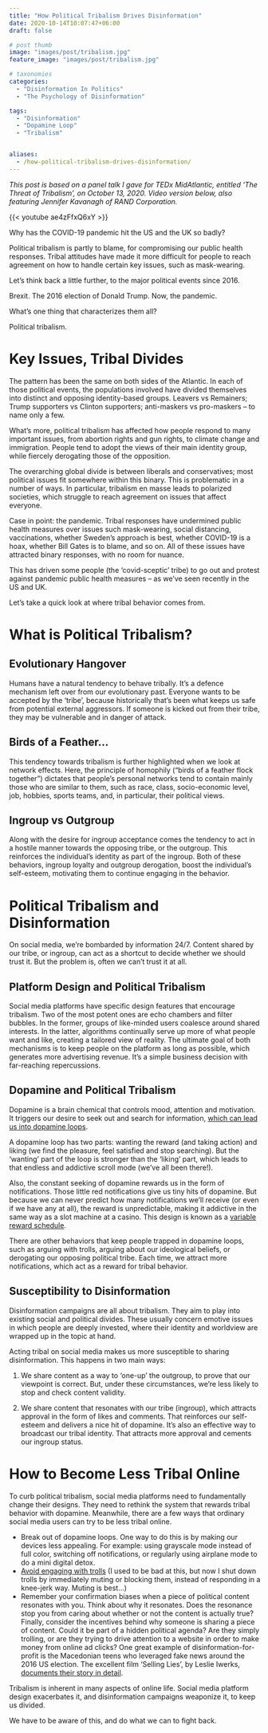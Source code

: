```yaml
---
title: "How Political Tribalism Drives Disinformation"
date: 2020-10-14T10:07:47+06:00
draft: false

# post thumb
image: "images/post/tribalism.jpg"
feature_image: "images/post/tribalism.jpg"

# taxonomies
categories:
  - "Disinformation In Politics"
  - "The Psychology of Disinformation"

tags:
  - "Disinformation"
  - "Dopamine Loop"
  - "Tribalism"


aliases:
  - /how-political-tribalism-drives-disinformation/
---
```


_This post is based on a panel talk I gave for TEDx MidAtlantic, entitled ‘The Threat of Tribalism’, on October 13, 2020. Video version below, also featuring Jennifer Kavanagh of RAND Corporation._

{{< youtube ae4zFfxQ6xY >}}

Why has the COVID-19 pandemic hit the US and the UK so badly? 

Political tribalism is partly to blame, for compromising our public health responses. Tribal attitudes have made it more difficult for people to reach agreement on how to handle certain key issues, such as mask-wearing.

Let’s think back a little further, to the major political events since 2016. 

Brexit. The 2016 election of Donald Trump. Now, the pandemic.  

What’s one thing that characterizes them all?

Political tribalism. 

# Key Issues, Tribal Divides

The pattern has been the same on both sides of the Atlantic. In each of those political events, the populations involved have divided themselves into distinct and opposing identity-based groups. Leavers vs Remainers; Trump supporters vs Clinton supporters; anti-maskers vs pro-maskers – to name only a few.

What’s more, political tribalism has affected how people respond to many important issues, from abortion rights and gun rights, to climate change and immigration. People tend to adopt the views of their main identity group, while fiercely derogating those of the opposition. 

The overarching global divide is between liberals and conservatives; most political issues fit somewhere within this binary. This is problematic in a number of ways. In particular, tribalism en masse leads to polarized societies, which struggle to reach agreement on issues that affect everyone. 

Case in point: the pandemic. Tribal responses have undermined public health measures over issues such mask-wearing, social distancing, vaccinations, whether Sweden’s approach is best, whether COVID-19 is a hoax, whether Bill Gates is to blame, and so on. All of these issues have attracted binary responses, with no room for nuance. 

This has driven some people (the ‘covid-sceptic’ tribe) to go out and protest against pandemic public health measures – as we’ve seen recently in the US and UK. 

Let’s take a quick look at where tribal behavior comes from.

# What is Political Tribalism?

## Evolutionary Hangover 

Humans have a natural tendency to behave tribally. It’s a defence mechanism left over from our evolutionary past. Everyone wants to be accepted by the ‘tribe’, because historically that’s been what keeps us safe from potential external aggressors. If someone is kicked out from their tribe, they may be vulnerable and in danger of attack.

## Birds of a Feather…

This tendency towards tribalism is further highlighted when we look at network effects. Here, the principle of homophily (“birds of a feather flock together”) dictates that people’s personal networks tend to contain mainly those who are similar to them, such as race, class, socio-economic level, job, hobbies, sports teams, and, in particular, their political views. 

## Ingroup vs Outgroup

Along with the desire for ingroup acceptance comes the tendency to act in a hostile manner towards the opposing tribe, or the outgroup. This reinforces the individual’s identity as part of the ingroup. Both of these behaviors, ingroup loyalty and outgroup derogation, boost the individual’s self-esteem, motivating them to continue engaging in the behavior.

# Political Tribalism and Disinformation

On social media, we’re bombarded by information 24/7. Content shared by our tribe, or ingroup, can act as a shortcut to decide whether we should trust it. But the problem is, often we can’t trust it at all. 

## Platform Design and Political Tribalism 

Social media platforms have specific design features that encourage tribalism. Two of the most potent ones are echo chambers and filter bubbles. In the former, groups of like-minded users coalesce around shared interests. In the latter, algorithms continually serve up more of what people want and like, creating a tailored view of reality. The ultimate goal of both mechanisms is to keep people on the platform as long as possible, which generates more advertising revenue. It’s a simple business decision with far-reaching repercussions.  

## Dopamine and Political Tribalism  

Dopamine is a brain chemical that controls mood, attention and motivation. It triggers our desire to seek out and search for information, [which can lead us into dopamine loops](https://samanthanorth.com/disinformation-anticipatory-reward-and-why-we-should-all-quit-feeding-the-trolls/).

A dopamine loop has two parts: wanting the reward (and taking action) and liking (we find the pleasure, feel satisfied and stop searching). But the ‘wanting’ part of the loop is stronger than the ‘liking’ part, which leads to that endless and addictive scroll mode (we’ve all been there!).  

Also, the constant seeking of dopamine rewards us in the form of notifications. Those little red notifications give us tiny hits of dopamine. But because we can never predict how many notifications we’ll receive (or even if we have any at all), the reward is unpredictable, making it addictive in the same way as a slot machine at a casino. This design is known as a [variable reward schedule](http://sitn.hms.harvard.edu/flash/2018/dopamine-smartphones-battle-time/). 

There are other behaviors that keep people trapped in dopamine loops, such as arguing with trolls, arguing about our ideological beliefs, or derogating our opposing political tribe. Each time, we attract more notifications, which act as a reward for tribal behavior. 

## Susceptibility to Disinformation 

Disinformation campaigns are all about tribalism. They aim to play into existing social and political divides. These usually concern emotive issues in which people are deeply invested, where their identity and worldview are wrapped up in the topic at hand.

Acting tribal on social media makes us more susceptible to sharing disinformation. This happens in two main ways:

1) We share content as a way to ‘one-up’ the outgroup, to prove that our viewpoint is correct. But, under these circumstances, we’re less likely to stop and check content validity.

2) We share content that resonates with our tribe (ingroup), which attracts approval in the form of likes and comments. That reinforces our self-esteem and delivers a nice hit of dopamine. It’s also an effective way to broadcast our tribal identity. That attracts more approval and cements our ingroup status. 

# How to Become Less Tribal Online

To curb political tribalism, social media platforms need to fundamentally change their designs. They need to rethink the system that rewards tribal behavior with dopamine. Meanwhile, there are a few ways that  ordinary social media users can try to be less tribal online. 

- Break out of dopamine loops. One way to do this is by making our devices less appealing. For example: using grayscale mode instead of full color, switching off notifications, or regularly using airplane mode to do a mini digital detox.
- [Avoid engaging with trolls](https://samanthanorth.com/8-common-online-trolling-tactics-and-how-to-handle-them/) (I used to be bad at this, but now I shut down trolls by immediately muting or blocking them, instead of responding in a knee-jerk way. Muting is best…)
- Remember your confirmation biases when a piece of political content resonates with you. Think about why it resonates. Does the resonance stop you from caring about whether or not the content is actually true?
Finally, consider the incentives behind why someone is sharing a piece of content. Could it be part of a hidden political agenda? Are they simply trolling, or are they trying to drive attention to a website in order to make money from online ad clicks? One great example of disinformation-for-profit is the Macedonian teens who leveraged fake news around the 2016 US election. The excellent film ‘Selling Lies’, by Leslie Iwerks, [documents their story in detail](https://www.wglt.org/post/interview-leslie-iwerks-about-her-new-film-selling-lies#stream/0).

Tribalism is inherent in many aspects of online life. Social media platform design exacerbates it, and disinformation campaigns weaponize it, to keep us divided. 

We have to be aware of this, and do what we can to fight back.